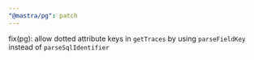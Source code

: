 ```yaml
---
"@mastra/pg": patch
---
```


fix(pg): allow dotted attribute keys in `getTraces` by using `parseFieldKey` instead of `parseSqlIdentifier`
